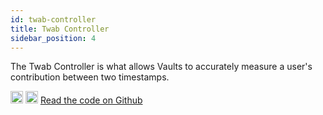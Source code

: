 ```yaml
---
id: twab-controller
title: Twab Controller
sidebar_position: 4
---
```


The Twab Controller is what allows Vaults to accurately measure a user's contribution between two timestamps.

<div className='flex-center'>
  <img src="/img/github.svg" width="20" height="20" className='github-img-dark' />
  <img src="/img/github-light.png" width="20" height="20" className='github-img-light' />
  <a href="https://github.com/generationsoftware/pt-v5-twab-controller">Read the code on Github</a>
</div>